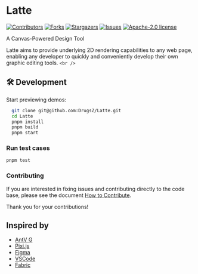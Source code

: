 # Latte

<!-- PROJECT SHIELDS -->

[![Contributors][contributors-shield]][contributors-url]
[![Forks][forks-shield]][forks-url]
[![Stargazers][stars-shield]][stars-url]
[![Issues][issues-shield]][issues-url]
[![Apache-2.0 license][license-shield]][license-url]

<!-- PROJECT LOGO -->

A Canvas-Powered Design Tool

Latte aims to provide underlying 2D rendering capabilities to any web page, enabling any developer to quickly and conveniently develop their own graphic editing tools.
`<br />`

## 🛠️ Development

Start previewing demos:

```bash
  git clone git@github.com:DrugsZ/Latte.git
  cd Latte
  pnpm install
  pnpm build
  pnpm start
```

### Run test cases

```bash
pnpm test
```

### Contributing

If you are interested in fixing issues and contributing directly to the code base, please see the document [How to Contribute](https://github.com/DrugsZ/Latte/blob/master/CONTRIBUTING.md).

Thank you for your contributions!

## Inspired by

- [AntV G](https://github.com/antvis/G)
- [Pixi.js](https://pixijs.com/)
- [Figma](https://www.figma.com/)
- [VSCode](https://github.com/microsoft/vscode)
- [Fabric](http://fabricjs.com/)

<!-- links -->

[contributors-shield]: https://img.shields.io/github/contributors/DrugsZ/Latte.svg?style=flat-square
[contributors-url]: https://github.com/DrugsZ/Latte/graphs/contributors
[forks-shield]: https://img.shields.io/github/forks/DrugsZ/Latte.svg?style=flat-square
[forks-url]: https://github.com/DrugsZ/Latte/network/members
[stars-shield]: https://img.shields.io/github/stars/DrugsZ/Latte.svg?style=flat-square
[stars-url]: https://github.com/DrugsZ/Latte/stargazers
[issues-shield]: https://img.shields.io/github/issues/DrugsZ/Latte.svg?style=flat-square
[issues-url]: https://github.com/DrugsZ/Latte/issues
[license-shield]: https://img.shields.io/github/license/DrugsZ/Latte.svg?style=flat-square
[license-url]: https://github.com/DrugsZ/Latte/blob/master/LICENSE.txt
